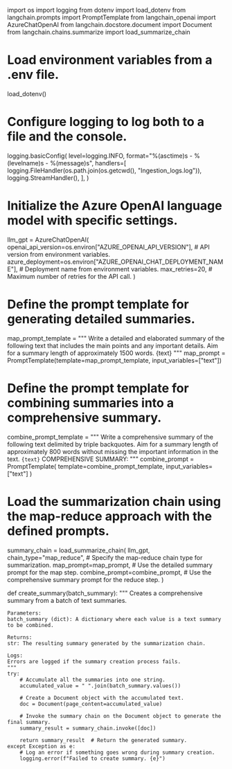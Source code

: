 import os
import logging
from dotenv import load_dotenv
from langchain.prompts import PromptTemplate
from langchain_openai import AzureChatOpenAI
from langchain.docstore.document import Document
from langchain.chains.summarize import load_summarize_chain

# Load environment variables from a .env file.
load_dotenv()

# Configure logging to log both to a file and the console.
logging.basicConfig(
    level=logging.INFO,
    format="%(asctime)s - %(levelname)s - %(message)s",
    handlers=[
        logging.FileHandler(os.path.join(os.getcwd(), "Ingestion_logs.log")),
        logging.StreamHandler(),
    ],
)

# Initialize the Azure OpenAI language model with specific settings.
llm_gpt = AzureChatOpenAI(
    openai_api_version=os.environ["AZURE_OPENAI_API_VERSION"],  # API version from environment variables.
    azure_deployment=os.environ["AZURE_OPENAI_CHAT_DEPLOYMENT_NAME"],  # Deployment name from environment variables.
    max_retries=20,  # Maximum number of retries for the API call.
)

# Define the prompt template for generating detailed summaries.
map_prompt_template = """
                      Write a detailed and elaborated summary of the following text that includes the main points and any important details.
                      Aim for a summary length of approximately 1500 words.
                      {text}
                      """
map_prompt = PromptTemplate(template=map_prompt_template, input_variables=["text"])

# Define the prompt template for combining summaries into a comprehensive summary.
combine_prompt_template = """
                      Write a comprehensive summary of the following text delimited by triple backquotes.
                      Aim for a summary length of approximately 800 words without missing the important information in the text.
                      ```{text}```
                      COMPREHENSIVE SUMMARY:
                      """
combine_prompt = PromptTemplate(
    template=combine_prompt_template, input_variables=["text"]
)

# Load the summarization chain using the map-reduce approach with the defined prompts.
summary_chain = load_summarize_chain(
    llm_gpt,
    chain_type="map_reduce",  # Specify the map-reduce chain type for summarization.
    map_prompt=map_prompt,  # Use the detailed summary prompt for the map step.
    combine_prompt=combine_prompt,  # Use the comprehensive summary prompt for the reduce step.
)

def create_summary(batch_summary):
    """
    Creates a comprehensive summary from a batch of text summaries.

    Parameters:
    batch_summary (dict): A dictionary where each value is a text summary to be combined.

    Returns:
    str: The resulting summary generated by the summarization chain.

    Logs:
    Errors are logged if the summary creation process fails.
    """
    try:
        # Accumulate all the summaries into one string.
        accumulated_value = " ".join(batch_summary.values())

        # Create a Document object with the accumulated text.
        doc = Document(page_content=accumulated_value)

        # Invoke the summary chain on the Document object to generate the final summary.
        summary_result = summary_chain.invoke([doc])

        return summary_result  # Return the generated summary.
    except Exception as e:
        # Log an error if something goes wrong during summary creation.
        logging.error(f"Failed to create summary. {e}")


